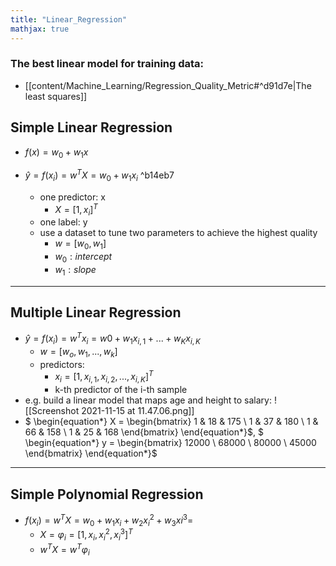 ```yaml
---
title: "Linear_Regression"
mathjax: true
---
```


### The best linear model for training data: 
- [[content/Machine_Learning/Regression_Quality_Metric#^d91d7e|The least squares]]
## Simple Linear Regression
- $f(x) = w_0+w_1x$

- $\hat y =  f(x_i)= w^TX = w_0+w_1x_i$ ^b14eb7
	- one predictor: x
		- $X=[1,x_i]^T$
	- one label: y
	- use a dataset to tune two parameters to achieve the highest quality
		- $w = [w_0, w_1]$
		- $w_0: intercept$
		- $w_1: slope$
***

## Multiple Linear Regression
- $\hat y = f(x_i) = w^Tx_i = w0+w_1x_{i,1} +...+w_Kx_{i,K}$
	- $w=[w_o,w_1,...,w_k]$
	- predictors:
		- $x_i=[1,x_{i,1},x_{i,2}, ...,x_{i,K}]^T$
		- k-th predictor of the i-th sample
- e.g. build a linear model that maps age and height to salary:  ![[Screenshot 2021-11-15 at 11.47.06.png]]
-	$
\begin{equation*}
X = 
\begin{bmatrix}
1 & 18 & 175 \\
1 & 37 & 180 \\
1 & 66 & 158 \\
1 & 25 & 168
\end{bmatrix}
\end{equation*}$, $
\begin{equation*}
y = 
\begin{bmatrix}
12000 \\
68000 \\
80000 \\
45000
\end{bmatrix}
\end{equation*}$

***
## Simple Polynomial Regression
- $f(x_i) = w^TX=w_0+w_1x_i+w_2x_i^2+w_3xi^3=$
	- $X = φ_i = [1, x_i, x_i^2, x_i^3]^T$
	- $w^TX = w^Tφ_i$ 
